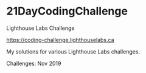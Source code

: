 # 21DayCodingChallenge
Lighthouse Labs Challenge  

https://coding-challenge.lighthouselabs.ca  

My solutions for various Lighthouse Labs challenges.  

Challenges:
Nov 2019
